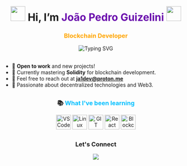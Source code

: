 <h1 align="center">
  <img src="https://em-content.zobj.net/source/microsoft-teams/363/waving-hand_1f44b.png" height="40" width="40"/> 
  Hi, I’m <span style="color:#6a0dad;">João Pedro Guizelini</span> 
  <img src="https://em-content.zobj.net/source/microsoft-teams/363/man-technologist_1f468-200d-1f4bb.png" height="40" width="40"/>
</h1>
<h3 align="center" style="color:#FFA500;">Blockchain Developer</h3>

<div align="center">
  <img src="https://readme-typing-svg.herokuapp.com?color=6a0dad&lines=Blockchain+Developer;Solidity+Learner;Open+to+new+opportunities!" alt="Typing SVG" />
</div>

<br>

- 🔭 **Open to work** and new projects!
- 🌱 Currently mastering **Solidity** for blockchain development.
- 💬 Feel free to reach out at **ja1dev@proton.me**
- 🎯 Passionate about decentralized technologies and Web3.

##

<h3 align="center">📚 <span style="color:#00bfff;">What I've been learning</span></h3>
<div align="center" style="display: inline_block">
  <img align="center" alt="VS Code" height="40" width="40" src="https://cdn.jsdelivr.net/gh/devicons/devicon/icons/vscode/vscode-original.svg" />
  <img align="center" alt="Linux" height="40" src="https://cdn.jsdelivr.net/gh/devicons/devicon/icons/linux/linux-original.svg" />
  <img align="center" alt="GIT" height="40" src="https://cdn.jsdelivr.net/gh/devicons/devicon/icons/git/git-original.svg" />
  <img align="center" alt="React" height="40" src="https://img.icons8.com/?size=100&id=wPohyHO_qO1a&format=png&color=000000" />
  <img align="center" alt="Blockchain" height="40" src="https://img.icons8.com/?size=100&id=HOqGCOyHDbd4&format=png&color=000000" />
</div>

##

<div align="center">
  <h3>Let's Connect</h3>
  <a href="https://www.linkedin.com/in/jo%C3%A3o-pedro-guizelini-0b5744251/" target="_blank">
    <img src="https://img.shields.io/badge/-LinkedIn-%230077B5?style=for-the-badge&logo=linkedin&logoColor=white" target="_blank">
  </a>
</div>


